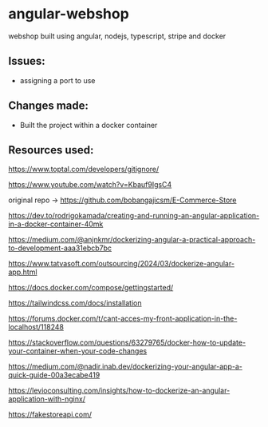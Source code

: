 # angular-webshop
webshop built using angular, nodejs, typescript, stripe and docker

## Issues:

- assigning a port to use


## Changes made:

- Built the project within a docker container



## Resources used:
https://www.toptal.com/developers/gitignore/

https://www.youtube.com/watch?v=Kbauf9IgsC4

original repo -> https://github.com/bobangajicsm/E-Commerce-Store

https://dev.to/rodrigokamada/creating-and-running-an-angular-application-in-a-docker-container-40mk

https://medium.com/@anjnkmr/dockerizing-angular-a-practical-approach-to-development-aaa31ebcb7bc

https://www.tatvasoft.com/outsourcing/2024/03/dockerize-angular-app.html

https://docs.docker.com/compose/gettingstarted/

https://tailwindcss.com/docs/installation

https://forums.docker.com/t/cant-acces-my-front-application-in-the-localhost/118248

https://stackoverflow.com/questions/63279765/docker-how-to-update-your-container-when-your-code-changes

https://medium.com/@nadir.inab.dev/dockerizing-your-angular-app-a-quick-guide-00a3ecabe419

https://levioconsulting.com/insights/how-to-dockerize-an-angular-application-with-nginx/

https://fakestoreapi.com/